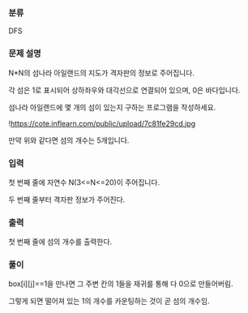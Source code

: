 ### 분류

DFS

### 문제 설명

<p>
N*N의 섬나라 아일랜드의 지도가 격자판의 정보로 주어집니다.

각 섬은 1로 표시되어 상하좌우와 대각선으로 연결되어 있으며, 0은 바다입니다.

섬나라 아일랜드에 몇 개의 섬이 있는지 구하는 프로그램을 작성하세요.

!https://cote.inflearn.com/public/upload/7c81fe29cd.jpg

만약 위와 같다면 섬의 개수는 5개입니다.
</p>


### 입력

 <p>첫 번째 줄에 자연수 N(3<=N<=20)이 주어집니다.

두 번째 줄부터 격자판 정보가 주어진다.</p>

### 출력

 <p>첫 번째 줄에 섬의 개수를 출력한다.</p>

### 풀이 

<p>
box[i][j]==1을 만나면 그 주변 칸의 1들을 재귀를 통해 다 0으로 만들어버림.

그렇게 되면 떨어져 있는 1의 개수를 카운팅하는 것이 곧 섬의 개수임.
</p>
